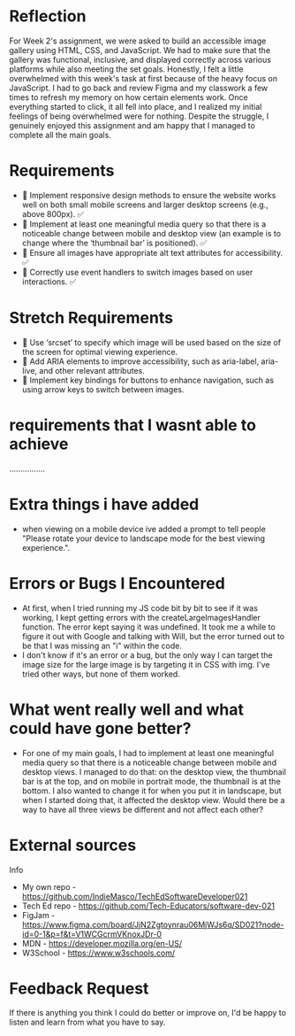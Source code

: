 # Reflection

For Week 2's assignment, we were asked to build an accessible image gallery using HTML, CSS, and JavaScript. We had to make sure that the gallery was functional, inclusive, and displayed correctly across various platforms while also meeting the set goals. Honestly, I felt a little overwhelmed with this week's task at first because of the heavy focus on JavaScript. I had to go back and review Figma and my classwork a few times to refresh my memory on how certain elements work. Once everything started to click, it all fell into place, and I realized my initial feelings of being overwhelmed were for nothing. Despite the struggle, I genuinely enjoyed this assignment and am happy that I managed to complete all the main goals.

# Requirements

- 🎯 Implement responsive design methods to ensure the website works well on both small mobile screens and larger desktop screens (e.g., above 800px). ✅
- 🎯 Implement at least one meaningful media query so that there is a noticeable change between mobile and desktop view (an example is to change where the ‘thumbnail bar’ is positioned). ✅
- 🎯 Ensure all images have appropriate alt text attributes for accessibility. ✅
- 🎯 Correctly use event handlers to switch images based on user interactions. ✅

# Stretch Requirements

- 🏹 Use ‘srcset’ to specify which image will be used based on the size of the screen for optimal viewing experience.
- 🏹 Add ARIA elements to improve accessibility, such as aria-label, aria-live, and other relevant attributes.
- 🏹 Implement key bindings for buttons to enhance navigation, such as using arrow keys to switch between images.

# requirements that I wasnt able to achieve

................

# Extra things i have added

- when viewing on a mobile device ive added a prompt to tell people "Please rotate your device to landscape mode for the best viewing experience.".

# Errors or Bugs I Encountered

- At first, when I tried running my JS code bit by bit to see if it was working, I kept getting errors with the createLargeImagesHandler function. The error kept saying it was undefined. It took me a while to figure it out with Google and talking with Will, but the error turned out to be that I was missing an "i" within the code.
- I don't know if it's an error or a bug, but the only way I can target the image size for the large image is by targeting it in CSS with img. I've tried other ways, but none of them worked.

# What went really well and what could have gone better?

- For one of my main goals, I had to implement at least one meaningful media query so that there is a noticeable change between mobile and desktop views. I managed to do that: on the desktop view, the thumbnail bar is at the top, and on mobile in portrait mode, the thumbnail is at the bottom. I also wanted to change it for when you put it in landscape, but when I started doing that, it affected the desktop view. Would there be a way to have all three views be different and not affect each other?

# External sources

Info

- My own repo - https://github.com/IndieMasco/TechEdSoftwareDeveloper021
- Tech Ed repo - https://github.com/Tech-Educators/software-dev-021
- FigJam - https://www.figma.com/board/JjN2Zgtoynrau06MjWJs6q/SD021?node-id=0-1&p=f&t=V1WCGcrmVKnoxJDr-0
- MDN - https://developer.mozilla.org/en-US/
- W3School - https://www.w3schools.com/

# Feedback Request

If there is anything you think I could do better or improve on, I'd be happy to listen and learn from what you have to say.
